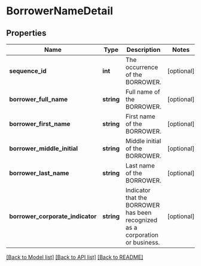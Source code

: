 # BorrowerNameDetail

## Properties
Name | Type | Description | Notes
------------ | ------------- | ------------- | -------------
**sequence_id** | **int** | The occurrence of the BORROWER. | [optional] 
**borrower_full_name** | **string** | Full name of the BORROWER. | [optional] 
**borrower_first_name** | **string** | First name of the BORROWER. | [optional] 
**borrower_middle_initial** | **string** | Middle initial of the BORROWER. | [optional] 
**borrower_last_name** | **string** | Last name of the BORROWER. | [optional] 
**borrower_corporate_indicator** | **string** | Indicator that the BORROWER has been recognized as a corporation or business. | [optional] 

[[Back to Model list]](../../README.md#documentation-for-models) [[Back to API list]](../../README.md#documentation-for-api-endpoints) [[Back to README]](../../README.md)

